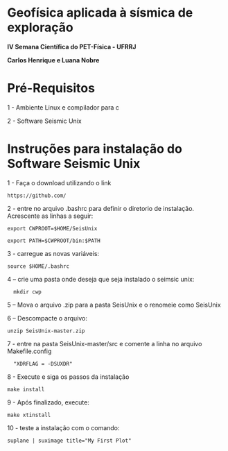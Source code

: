  Geofísica aplicada à sísmica de exploração
 ================================================
 **IV Semana Científica do PET-Física - UFRRJ**

**Carlos Henrique e Luana Nobre**

Pré-Requisitos
================================================

1 - Ambiente Linux e compilador para c

2 - Software Seismic Unix

Instruções para instalação do Software Seismic Unix
================================================

1 - Faça o download utilizando o link

	https://github.com/

2 - entre no arquivo .bashrc para definir o diretorio de instalação. 
	Acrescente as linhas a seguir:

	export CWPROOT=$HOME/SeisUnix
  
	export PATH=$CWPROOT/bin:$PATH

3 - carregue as novas variáveis:
  
	source $HOME/.bashrc

4 – crie uma pasta onde deseja que seja instalado o seimsic unix: 

	  mkdir cwp

5 – Mova o arquivo .zip para a pasta SeisUnix e o renomeie como SeisUnix

6 – Descompacte o arquivo:

    unzip SeisUnix-master.zip
	
7 - entre na pasta SeisUnix-master/src e comente a linha no arquivo Makefile.config

	  "XDRFLAG = -DSUXDR" 
	
8 - Execute e siga os passos da instalação

    make install

9 - Após finalizado, execute:

    make xtinstall

10 - teste a instalação com o comando:

	suplane | suximage title="My First Plot"
